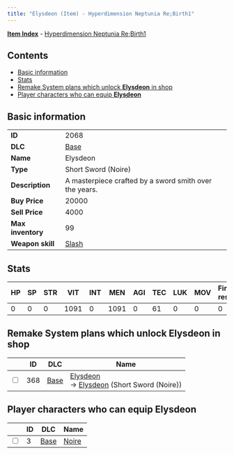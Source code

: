 ```yaml
---
title: "Elysdeon (Item) - Hyperdimension Neptunia Re;Birth1"
---
```


[**Item Index**](/neptunia/rb1/item/index.html) - [Hyperdimension Neptunia Re;Birth1](/neptunia/rb1)

## Contents

- [Basic information](#basic-information)
- [Stats](#stats)
- [Remake System plans which unlock **Elysdeon** in shop](#remake-system-plans-which-unlock-elysdeon-in-shop)
- [Player characters who can equip **Elysdeon**](#player-characters-who-can-equip-elysdeon)

## Basic information

|   |   |
| -- | -- |
| **ID** | 2068 |
| **DLC** | [Base](/neptunia/rb1/dlc/1-base.html) |
| **Name** | Elysdeon |
| **Type** | Short Sword (Noire) |
| **Description** | A masterpiece crafted by a sword smith over the years. |
| **Buy Price** | 20000 |
| **Sell Price** | 4000 |
| **Max inventory** | 99 |
| **Weapon skill** | [Slash](/neptunia/rb1/skill/1-402-slash.html) |

## Stats

| HP | SP | STR | VIT | INT | MEN | AGI | TEC | LUK | MOV | Fire res. | Ice res. | Wind res. | Lightning res. |
| -- | -- | --- | --- | --- | --- | --- | --- | --- | --- | --------- | -------- | --------- | -------------- |
| 0 | 0 | 0 | 1091 | 0 | 1091 | 0 | 61 | 0 | 0 | 0 | 0 | 0 | 0 |

## Remake System plans which unlock **Elysdeon** in shop

|    | ID | DLC | Name |
| -- | -- | --- | ---- |
| <input type="checkbox" id="rb1-remake-1-368" class="trackbox" /> | 368 | [Base](/neptunia/rb1/dlc/1-base.html) | [Elysdeon](/neptunia/rb1/remake/1-368-elysdeon.html)<br />→ [Elysdeon](/neptunia/rb1/item/1-2068-elysdeon.html) (Short Sword (Noire)) |

## Player characters who can equip **Elysdeon**

|    | ID | DLC | Name |
| -- | -- | --- | ---- |
| <input type="checkbox" id="rb1-player-1-3" class="trackbox" /> | 3 | [Base](/neptunia/rb1/dlc/1-base.html) | [Noire](/neptunia/rb1/player/1-3-noire.html) |